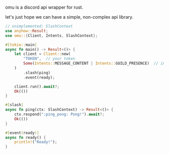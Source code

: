 omu is a discord api wrapper for rust.

let's just hope we can have a simple, non-complex api library.

```rust
// unimplemented: SlashContext
use anyhow::Result;
use omu::{Client, Intents, SlashContext};

#[tokio::main]
async fn main() -> Result<()> {
    let client = Client::new(
        "TOKEN",  // your token
        Some(Intents::MESSAGE_CONTENT | Intents::GUILD_PRESENCE)  // intents
    )
        .slash(ping)
        .event(ready);

    client.run().await?;
    Ok(())
}

#[slash]
async fn ping(ctx: SlashContext) -> Result<()> {
    ctx.respond(":ping_pong: Pong!").await?;
    Ok(())
}

#[event(ready)]
async fn ready() {
    println!("Ready!");
}
```
